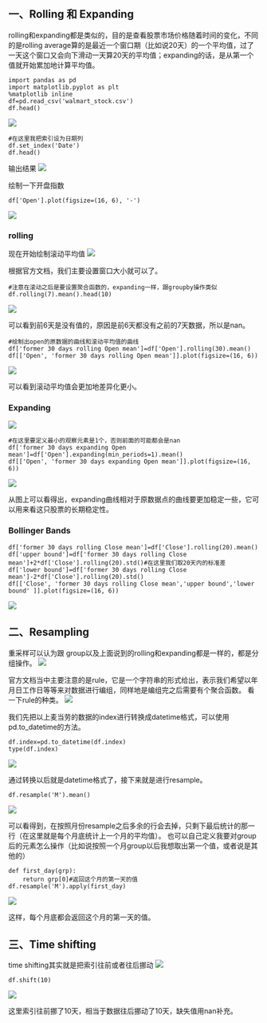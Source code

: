 ## 一、Rolling 和 Expanding
rolling和expanding都是类似的，目的是查看股票市场价格随着时间的变化，不同的是rolling average算的是最近一个窗口期（比如说20天）的一个平均值，过了一天这个窗口又会向下滑动一天算20天的平均值；expanding的话，是从第一个值就开始累加地计算平均值。
```
import pandas as pd
import matplotlib.pyplot as plt
%matplotlib inline
df=pd.read_csv('walmart_stock.csv')
df.head()
```
![](https://upload-images.jianshu.io/upload_images/2338511-bf0cbf3e1ae93b37.png?imageMogr2/auto-orient/strip%7CimageView2/2/w/1240)

```
#在这里我把索引设为日期列
df.set_index('Date')
df.head()
```
输出结果
![](https://upload-images.jianshu.io/upload_images/2338511-f7eba066e20c4d2e.png?imageMogr2/auto-orient/strip%7CimageView2/2/w/1240)

绘制一下开盘指数
```
df['Open'].plot(figsize=(16, 6), '-')
```
![](https://upload-images.jianshu.io/upload_images/2338511-2fd9ee27707c28bb.png?imageMogr2/auto-orient/strip%7CimageView2/2/w/1240)

### rolling
现在开始绘制滚动平均值
![](https://upload-images.jianshu.io/upload_images/2338511-384e4edf3073f69f.png?imageMogr2/auto-orient/strip%7CimageView2/2/w/1240)

根据官方文档，我们主要设置窗口大小就可以了。
```
#注意在滚动之后是要设置聚合函数的，expanding一样，跟groupby操作类似
df.rolling(7).mean().head(10)
```
![](https://upload-images.jianshu.io/upload_images/2338511-c5c0fe1b1e603702.png?imageMogr2/auto-orient/strip%7CimageView2/2/w/1240)

可以看到前6天是没有值的，原因是前6天都没有之前的7天数据，所以是nan。
```
#绘制出open的原数据的曲线和滚动平均值的曲线
df['former 30 days rolling Open mean']=df['Open'].rolling(30).mean()
df[['Open', 'former 30 days rolling Open mean']].plot(figsize=(16, 6))
```
![](https://upload-images.jianshu.io/upload_images/2338511-925a4d1131529cd1.png?imageMogr2/auto-orient/strip%7CimageView2/2/w/1240)

可以看到滚动平均值会更加地差异化更小。
### Expanding
![](https://upload-images.jianshu.io/upload_images/2338511-546c28ba218c1b9a.png?imageMogr2/auto-orient/strip%7CimageView2/2/w/1240)


```
#在这里要定义最小的观察元素是1个，否则前面的可能都会是nan
df['former 30 days expanding Open mean']=df['Open'].expanding(min_periods=1).mean()
df[['Open', 'former 30 days expanding Open mean']].plot(figsize=(16, 6))
```
![](https://upload-images.jianshu.io/upload_images/2338511-254de9d95785787e.png?imageMogr2/auto-orient/strip%7CimageView2/2/w/1240)

从图上可以看得出，expanding曲线相对于原数据点的曲线要更加稳定一些，它可以用来看这只股票的长期稳定性。
### Bollinger Bands
```
df['former 30 days rolling Close mean']=df['Close'].rolling(20).mean()
df['upper bound']=df['former 30 days rolling Close mean']+2*df['Close'].rolling(20).std()#在这里我们取20天内的标准差
df['lower bound']=df['former 30 days rolling Close mean']-2*df['Close'].rolling(20).std()
df[['Close', 'former 30 days rolling Close mean','upper bound','lower bound' ]].plot(figsize=(16, 6))
```
![](https://upload-images.jianshu.io/upload_images/2338511-d035cefea29a70ae.png?imageMogr2/auto-orient/strip%7CimageView2/2/w/1240)


## 二、Resampling
重采样可以认为跟 group以及上面说到的rolling和expanding都是一样的，都是分组操作。
![](https://upload-images.jianshu.io/upload_images/2338511-9e01c7a15bfe4f03.png?imageMogr2/auto-orient/strip%7CimageView2/2/w/1240)

官方文档当中主要注意的是rule，它是一个字符串的形式给出，表示我们希望以年月日工作日等等来对数据进行编组，同样地是编组完之后需要有个聚合函数。
看一下rule的种类。
![](https://upload-images.jianshu.io/upload_images/2338511-e136315a898335e1.png?imageMogr2/auto-orient/strip%7CimageView2/2/w/1240)


我们先把以上麦当劳的数据的index进行转换成datetime格式，可以使用pd.to_datetime的方法。
```
df.index=pd.to_datetime(df.index)
type(df.index)
```
![](https://upload-images.jianshu.io/upload_images/2338511-521778cbc6a1a404.png?imageMogr2/auto-orient/strip%7CimageView2/2/w/1240)

通过转换以后就是datetime格式了，接下来就是进行resample。
```
df.resample('M').mean()
```
![](https://upload-images.jianshu.io/upload_images/2338511-93cce28b87d00103.png?imageMogr2/auto-orient/strip%7CimageView2/2/w/1240)

可以看得到，在按照月份resample之后多余的行会去掉，只剩下最后统计的那一行（在这里就是每个月底统计上一个月的平均值）。
也可以自己定义我要对group后的元素怎么操作（比如说按照一个月group以后我想取出第一个值，或者说是其他的）
```
def first_day(grp):
	return grp[0]#返回这个月的第一天的值
df.resample('M').apply(first_day)
```
![](https://upload-images.jianshu.io/upload_images/2338511-a7ffa9b50fae6255.png?imageMogr2/auto-orient/strip%7CimageView2/2/w/1240)

这样，每个月底都会返回这个月的第一天的值。

## 三、Time shifting
time shifting其实就是把索引往前或者往后挪动
![](https://upload-images.jianshu.io/upload_images/2338511-5e61e92cc83f125a.png?imageMogr2/auto-orient/strip%7CimageView2/2/w/1240)

```
df.shift(10)
```
![](https://upload-images.jianshu.io/upload_images/2338511-00a4c5dd043ddd83.png?imageMogr2/auto-orient/strip%7CimageView2/2/w/1240)

这里索引往前挪了10天，相当于数据往后挪动了10天，缺失值用nan补充。

